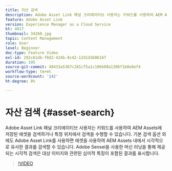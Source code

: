 ```yaml
---
title: 자산 검색
description: Adobe Asset Link 패널 크리에이티브 사용자는 키워드를 사용하여 AEM Assets에 저장된 에셋을 검색하거나 특정 위치에서 검색을 수행할 수 있습니다. 기본 검색 옵션 외에도 Adobe Asset Link를 사용하면 에셋을 사용하여 AEM Assets 내에서 시각적으로 유사한 결과를 검색할 수 있습니다. Adobe Sensei을 사용한 머신 러닝을 통해 제공되는 시각적 검색은 대상 이미지와 관련된 심미적 특징이 포함된 결과를 표시합니다.
feature: Adobe Asset Link
version: Experience Manager as a Cloud Service
kt: 4917
thumbnail: 34260.jpg
topic: Content Management
role: User
level: Beginner
doc-type: Feature Video
exl-id: 292c61db-f8d2-424b-8c42-12d1d3b06167
duration: 195
source-git-commit: 48433a5367c281cf5a1c106b08a1306f1b0e8ef4
workflow-type: tm+mt
source-wordcount: '142'
ht-degree: 0%

---
```


# 자산 검색 {#asset-search}

Adobe Asset Link 패널 크리에이티브 사용자는 키워드를 사용하여 AEM Assets에 저장된 에셋을 검색하거나 특정 위치에서 검색을 수행할 수 있습니다. 기본 검색 옵션 외에도 Adobe Asset Link를 사용하면 에셋을 사용하여 AEM Assets 내에서 시각적으로 유사한 결과를 검색할 수 있습니다. Adobe Sensei을 사용한 머신 러닝을 통해 제공되는 시각적 검색은 대상 이미지와 관련된 심미적 특징이 포함된 결과를 표시합니다.

>[!VIDEO](https://video.tv.adobe.com/v/38594?quality=12&learn=on&captions=kor)
